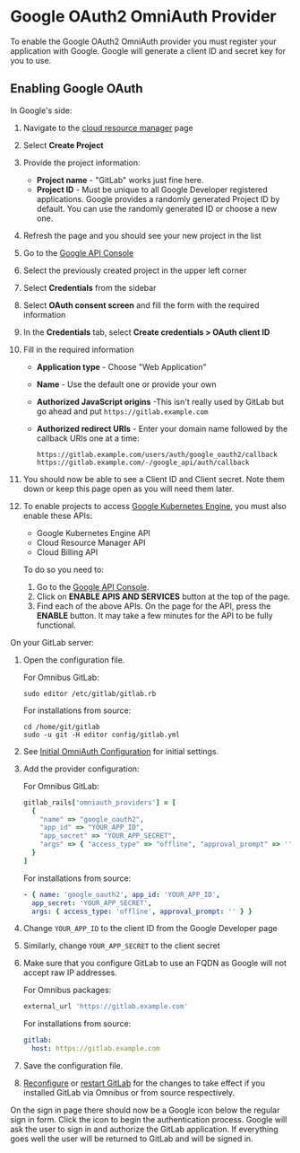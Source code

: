 # Google OAuth2 OmniAuth Provider

To enable the Google OAuth2 OmniAuth provider you must register your application
with Google. Google will generate a client ID and secret key for you to use.

## Enabling Google OAuth

In Google's side:

1. Navigate to the [cloud resource manager](https://console.cloud.google.com/cloud-resource-manager) page
1. Select **Create Project**
1. Provide the project information:
   - **Project name** - "GitLab" works just fine here.
   - **Project ID** - Must be unique to all Google Developer registered applications.
     Google provides a randomly generated Project ID by default. You can use
     the randomly generated ID or choose a new one.
1. Refresh the page and you should see your new project in the list
1. Go to the [Google API Console](https://console.developers.google.com/apis/dashboard)
1. Select the previously created project in the upper left corner
1. Select **Credentials** from the sidebar
1. Select **OAuth consent screen** and fill the form with the required information
1. In the **Credentials** tab, select **Create credentials > OAuth client ID**
1. Fill in the required information
   - **Application type** - Choose "Web Application"
   - **Name** - Use the default one or provide your own
   - **Authorized JavaScript origins** -This isn't really used by GitLab but go
     ahead and put `https://gitlab.example.com`
   - **Authorized redirect URIs** - Enter your domain name followed by the
     callback URIs one at a time:

     ```plaintext
     https://gitlab.example.com/users/auth/google_oauth2/callback
     https://gitlab.example.com/-/google_api/auth/callback
     ```

1. You should now be able to see a Client ID and Client secret. Note them down
   or keep this page open as you will need them later.
1. To enable projects to access [Google Kubernetes Engine](../user/project/clusters/index.md), you must also
   enable these APIs:
   - Google Kubernetes Engine API
   - Cloud Resource Manager API
   - Cloud Billing API

   To do so you need to:

   1. Go to the [Google API Console](https://console.developers.google.com/apis/dashboard).
   1. Click on **ENABLE APIS AND SERVICES** button at the top of the page.
   1. Find each of the above APIs. On the page for the API, press the **ENABLE** button.
      It may take a few minutes for the API to be fully functional.

On your GitLab server:

1. Open the configuration file.

   For Omnibus GitLab:

   ```shell
   sudo editor /etc/gitlab/gitlab.rb
   ```

   For installations from source:

   ```shell
   cd /home/git/gitlab
   sudo -u git -H editor config/gitlab.yml
   ```

1. See [Initial OmniAuth Configuration](omniauth.md#initial-omniauth-configuration) for initial settings.
1. Add the provider configuration:

   For Omnibus GitLab:

   ```ruby
   gitlab_rails['omniauth_providers'] = [
     {
       "name" => "google_oauth2",
       "app_id" => "YOUR_APP_ID",
       "app_secret" => "YOUR_APP_SECRET",
       "args" => { "access_type" => "offline", "approval_prompt" => '' }
     }
   ]
   ```

   For installations from source:

   ```yaml
   - { name: 'google_oauth2', app_id: 'YOUR_APP_ID',
     app_secret: 'YOUR_APP_SECRET',
     args: { access_type: 'offline', approval_prompt: '' } }
   ```

1. Change `YOUR_APP_ID` to the client ID from the Google Developer page
1. Similarly, change `YOUR_APP_SECRET` to the client secret
1. Make sure that you configure GitLab to use an FQDN as Google will not accept
   raw IP addresses.

   For Omnibus packages:

   ```ruby
   external_url 'https://gitlab.example.com'
   ```

   For installations from source:

   ```yaml
   gitlab:
     host: https://gitlab.example.com
   ```

1. Save the configuration file.
1. [Reconfigure](../administration/restart_gitlab.md#omnibus-gitlab-reconfigure) or [restart GitLab](../administration/restart_gitlab.md#installations-from-source) for the changes to take effect if you
   installed GitLab via Omnibus or from source respectively.

On the sign in page there should now be a Google icon below the regular sign in
form. Click the icon to begin the authentication process. Google will ask the
user to sign in and authorize the GitLab application. If everything goes well
the user will be returned to GitLab and will be signed in.

